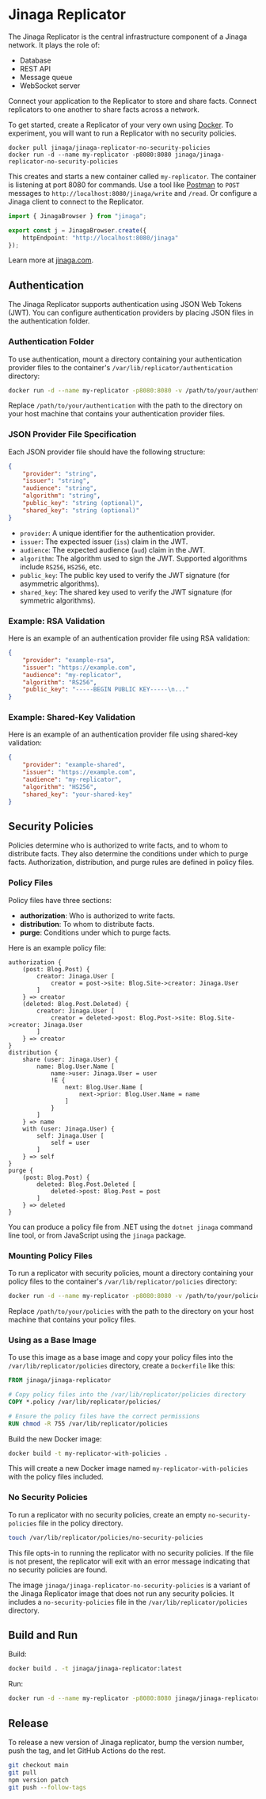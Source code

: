 # Jinaga Replicator

The Jinaga Replicator is the central infrastructure component of a Jinaga network.
It plays the role of:
- Database
- REST API
- Message queue
- WebSocket server

Connect your application to the Replicator to store and share facts.
Connect replicators to one another to share facts across a network.

To get started, create a Replicator of your very own using [Docker](https://www.docker.com/products/docker-desktop/).
To experiment, you will want to run a Replicator with no security policies.

```
docker pull jinaga/jinaga-replicator-no-security-policies
docker run -d --name my-replicator -p8080:8080 jinaga/jinaga-replicator-no-security-policies
```

This creates and starts a new container called `my-replicator`.
The container is listening at port 8080 for commands.
Use a tool like [Postman](https://www.postman.com/) to `POST` messages to `http://localhost:8080/jinaga/write` and `/read`.
Or configure a Jinaga client to connect to the Replicator.

```typescript
import { JinagaBrowser } from "jinaga";

export const j = JinagaBrowser.create({
    httpEndpoint: "http://localhost:8080/jinaga"
});
```

Learn more at [jinaga.com](https://jinaga.com/documents/replicator/).

## Authentication

The Jinaga Replicator supports authentication using JSON Web Tokens (JWT).
You can configure authentication providers by placing JSON files in the authentication folder.

### Authentication Folder

To use authentication, mount a directory containing your authentication provider files to the container's `/var/lib/replicator/authentication` directory:

```bash
docker run -d --name my-replicator -p8080:8080 -v /path/to/your/authentication:/var/lib/replicator/authentication jinaga/jinaga-replicator
```

Replace `/path/to/your/authentication` with the path to the directory on your host machine that contains your authentication provider files.

### JSON Provider File Specification

Each JSON provider file should have the following structure:

```json
{
    "provider": "string",
    "issuer": "string",
    "audience": "string",
    "algorithm": "string",
    "public_key": "string (optional)",
    "shared_key": "string (optional)"
}
```

- `provider`: A unique identifier for the authentication provider.
- `issuer`: The expected issuer (`iss`) claim in the JWT.
- `audience`: The expected audience (`aud`) claim in the JWT.
- `algorithm`: The algorithm used to sign the JWT. Supported algorithms include `RS256`, `HS256`, etc.
- `public_key`: The public key used to verify the JWT signature (for asymmetric algorithms).
- `shared_key`: The shared key used to verify the JWT signature (for symmetric algorithms).

### Example: RSA Validation

Here is an example of an authentication provider file using RSA validation:

```json
{
    "provider": "example-rsa",
    "issuer": "https://example.com",
    "audience": "my-replicator",
    "algorithm": "RS256",
    "public_key": "-----BEGIN PUBLIC KEY-----\n..."
}
```

### Example: Shared-Key Validation

Here is an example of an authentication provider file using shared-key validation:

```json
{
    "provider": "example-shared",
    "issuer": "https://example.com",
    "audience": "my-replicator",
    "algorithm": "HS256",
    "shared_key": "your-shared-key"
}
```

## Security Policies

Policies determine who is authorized to write facts, and to whom to distribute facts.
They also determine the conditions under which to purge facts.
Authorization, distribution, and purge rules are defined in policy files.

### Policy Files

Policy files have three sections:

- **authorization**: Who is authorized to write facts.
- **distribution**: To whom to distribute facts.
- **purge**: Conditions under which to purge facts.

Here is an example policy file:

```
authorization {
    (post: Blog.Post) {
        creator: Jinaga.User [
            creator = post->site: Blog.Site->creator: Jinaga.User
        ]
    } => creator
    (deleted: Blog.Post.Deleted) {
        creator: Jinaga.User [
            creator = deleted->post: Blog.Post->site: Blog.Site->creator: Jinaga.User
        ]
    } => creator
}
distribution {
    share (user: Jinaga.User) {
        name: Blog.User.Name [
            name->user: Jinaga.User = user
            !E {
                next: Blog.User.Name [
                    next->prior: Blog.User.Name = name
                ]
            }
        ]
    } => name
    with (user: Jinaga.User) {
        self: Jinaga.User [
            self = user
        ]
    } => self
}
purge {
    (post: Blog.Post) {
        deleted: Blog.Post.Deleted [
            deleted->post: Blog.Post = post
        ]
    } => deleted
}
```

You can produce a policy file from .NET using the `dotnet jinaga` command line tool, or from JavaScript using the `jinaga` package.

### Mounting Policy Files

To run a replicator with security policies, mount a directory containing your policy files to the container's `/var/lib/replicator/policies` directory:

```bash
docker run -d --name my-replicator -p8080:8080 -v /path/to/your/policies:/var/lib/replicator/policies jinaga/jinaga-replicator
```

Replace `/path/to/your/policies` with the path to the directory on your host machine that contains your policy files.

### Using as a Base Image

To use this image as a base image and copy your policy files into the `/var/lib/replicator/policies` directory, create a `Dockerfile` like this:

```dockerfile
FROM jinaga/jinaga-replicator

# Copy policy files into the /var/lib/replicator/policies directory
COPY *.policy /var/lib/replicator/policies/

# Ensure the policy files have the correct permissions
RUN chmod -R 755 /var/lib/replicator/policies
```

Build the new Docker image:

```bash
docker build -t my-replicator-with-policies .
```

This will create a new Docker image named `my-replicator-with-policies` with the policy files included.

### No Security Policies

To run a replicator with no security policies, create an empty `no-security-policies` file in the policy directory.

```bash
touch /var/lib/replicator/policies/no-security-policies
```

This file opts-in to running the replicator with no security policies.
If the file is not present, the replicator will exit with an error message indicating that no security policies are found.

The image `jinaga/jinaga-replicator-no-security-policies` is a variant of the Jinaga Replicator image that does not run any security policies.
It includes a `no-security-policies` file in the `/var/lib/replicator/policies` directory.

## Build and Run

Build:

```bash
docker build . -t jinaga/jinaga-replicator:latest
```

Run:

```bash
docker run -d --name my-replicator -p8080:8080 jinaga/jinaga-replicator
```

## Release

To release a new version of Jinaga replicator, bump the version number, push the tag, and let GitHub Actions do the rest.

```bash
git checkout main
git pull
npm version patch
git push --follow-tags
```
